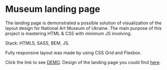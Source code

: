 # Museum landing page
The landing page is demonstrated a possible solution of visualization of the layout design for National Art Museum of Ukraine.
The main purpose of this project is mastering HTML & CSS with minimum JS involving.


Stack: HTML5, SASS, BEM, JS.

Fully responsive layout was made by using CSS Grid and Flexbox.

Click the link to see [DEMO](https://oksana-onopa.github.io/Museum_NAMU/).
Design of the landing page you could find [here](https://www.figma.com/file/HL3XGt5ZatvJoYBhOaWY5x/museum-prototype?node-id=323%3A1957).
